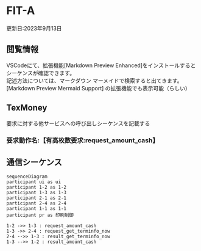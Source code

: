 # FIT-A
更新日:2023年9月13日

## 閲覧情報
VSCodeにて、拡張機能[Markdown Preview Enhanced]をインストールすると
シーケンスが確認できます。  
記述方法については、マークダウン マーメイドで検索すると出てきます。  
[Markdown Preview Mermaid Support] の拡張機能でも表示可能（らしい）

## TexMoney
要求に対する他サービスへの呼び出しシーケンスを記載する


### 要求動作名:【有高枚数要求:request_amount_cash】


## 通信シーケンス

<style>.mermaid svg {height:100%}</style>
```mermaid
sequenceDiagram
participant ui as ui
participant 1-2 as 1-2
participant 1-3 as 1-3
participant 2-1 as 2-1
participant 2-4 as 2-4
participant 1-1 as 1-1
participant pr as 印刷制御

1-2 ->> 1-3 : request_amount_cash
1-3 ->> 2-4 : request_get_terminfo_now
2-4 -->> 1-3 : result_get_terminfo_now
1-3 -->> 1-2 : result_amount_cash
